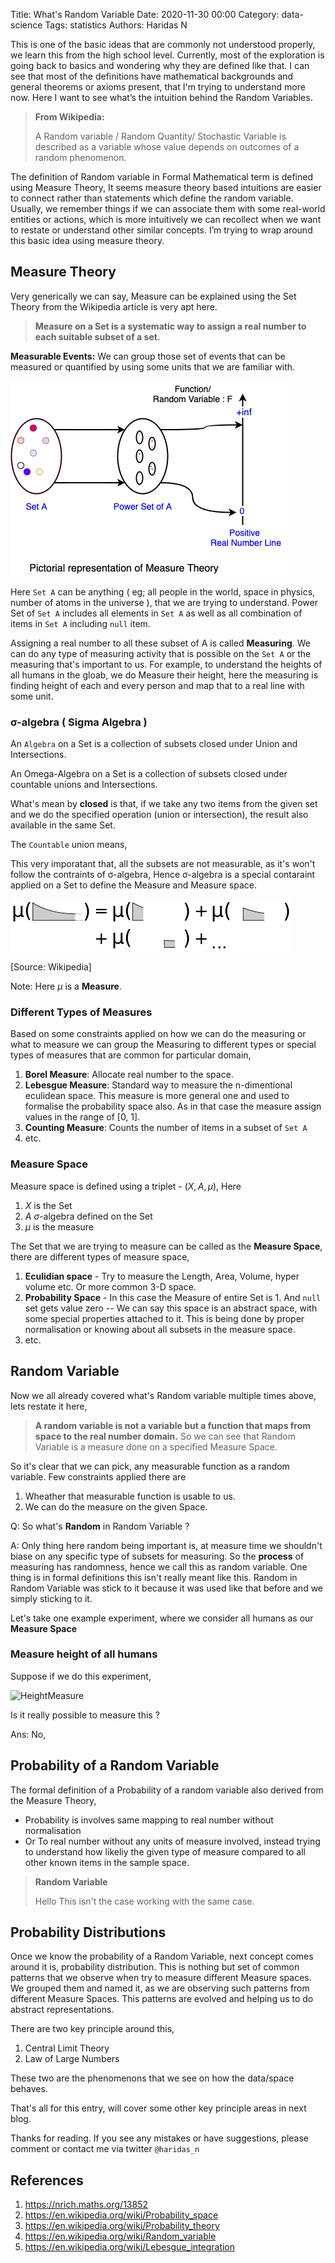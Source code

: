 Title: What's Random Variable
Date: 2020-11-30  00:00
Category: data-science
Tags: statistics
Authors: Haridas N

This is one of the basic ideas that are commonly not understood properly, we learn
this from the high school level. Currently, most of the exploration is going
back to basics and wondering why they are defined like that. I can see that most of the
definitions have mathematical backgrounds and general theorems or axioms
present, that I'm trying to understand more now. Here I want to see what’s
the intuition behind the Random Variables.

> **From Wikipedia:**
>
> A Random variable / Random Quantity/ Stochastic Variable is
> described as a variable whose value depends on outcomes of a random phenomenon.

The definition of Random variable in Formal Mathematical term is defined using
Measure Theory, It seems measure theory based intuitions are easier to connect
rather than statements which define the random variable. Usually, we remember
things if we can associate them with some real-world entities or actions, which
is more intuitively we can recollect when we want to restate or understand other
similar concepts. I’m trying to wrap around this basic idea using measure
theory.

## Measure Theory

Very generically we can say, Measure can be explained using the Set Theory from
the Wikipedia article is very apt here.

> **Measure on a Set is a systematic way to
> assign a real number to each suitable subset of a set.**

**Measurable Events:** We can group those set of events that can be measured or quantified by using some units that we are familiar with.

![MeasureTheory](../images/RandomVariable-Measure_theory.png)

Here `Set A` can be anything ( eg; all people in the world, space in physics, number of atoms in the universe ), that we are trying to understand. Power Set of `Set A` includes all elements in `Set A` as well as all combination of items in `Set A` including `null` item.

Assigning a real number to all these subset of A is called **Measuring**. We can do any type of measuring activity that is possible on the `Set A` or the measuring that's important to us. For example, to understand the heights of all humans in the gloab, we do Measure their height, here the measuring is finding height of each and every person and map that to a real line with some unit.

### σ-algebra ( Sigma Algebra )

An `Algebra` on a Set is a collection of subsets closed under Union and Intersections.

An Omega-Algebra on a Set is a collection of subsets closed under countable unions and Intersections.

What's mean by **closed** is that, if we take any two items from the given set and we do the specified operation (union or intersection), the result also available in the same Set.

The `Countable` union means,

This very imporatant that, all the subsets are not measurable, as it's won't follow the contraints of σ-algebra, Hence σ-algebra is a special contaraint applied on a Set to define the Measure and Measure space.

![CountableAddictivity](../images/Countable_additivity_of_a_measure.svg.png)

<p> [Source: Wikipedia] </p>

Note: Here $\mu$ is a **Measure**.

### Different Types of Measures

Based on some constraints applied on how we can do the measuring or what to measure we can group the Measuring to different types or special types of measures that are common for particular domain,

1. **Borel Measure**: Allocate real number to the space.
2. **Lebesgue Measure**: Standard way to measure the n-dimentional eculidean space. This measure is more general one and used to formalise the probability space also. As in that case the measure assign values in the range of [0, 1].
3. **Counting Measure**: Counts the number of items in a subset of `Set A`
4. etc.

### Measure Space

Measure space is defined using a triplet - $(X, A, \mu)$, Here

1. $X$ is the Set
2. $A$ $\sigma$-algebra defined on the Set
3. $\mu$ is the measure

The Set that we are trying to measure can be called as the **Measure Space**, there are different types of measure space,

1. **Eculidian space** - Try to measure the Length, Area, Volume, hyper volume etc. Or more common 3-D space.
2. **Probability Space** - In this case the Measure of entire Set is 1. And `null` set gets value zero -- We can say this space is an abstract space, with some special properties attached to it. This is being done by proper normalisation or knowing about all subsets in the measure space.
3. etc.

## Random Variable

Now we all already covered what's Random variable multiple times above, lets restate it here,

> **A random variable is not a variable but a function that maps from space to the
> real number domain.**
> So we can see that Random Variable is a measure done on a specified Measure Space.

So it's clear that we can pick, any measurable function as a random variable. Few constraints applied there are

1. Wheather that measurable function is usable to us.
2. We can do the measure on the given Space.

Q: So what's **Random** in Random Variable ?

A: Only thing here random being important is, at measure time we shouldn't biase on any specific type of subsets for measuring. So the **process** of measuring has randomness, hence we call this as random variable. One thing is in formal definitions this isn't really meant like this. Random in Random Variable was stick to it because it was used like that before and we simply sticking to it.

Let's take one example experiment, where we consider all humans as our **Measure Space**

### Measure height of all humans

Suppose if we do this experiment,

![HeightMeasure](../images/RandomVariable-Height-Random–Variable.png)

Is it really possible to measure this ?

Ans: No,

## Probability of a Random Variable

The formal definition of a Probability of a random variable also derived from the Measure Theory,

- Probability is involves same mapping to real number without normalisation
- Or To real number without any units of measure involved, instead trying to understand how likeliy the given type of measure compared to all other known items in the sample space.

> **Random Variable**
>
> Hello This isn't the case
> working with the same case.

## Probability Distributions

Once we know the probability of a Random Variable, next concept comes around it is, probability distribution. This is nothing but set of common patterns that we observe when try to measure different Measure spaces. We grouped them and named it, as we are observing such patterns from different Measure Spaces. This patterns are evolved and helping us to do abstract representations.

There are two key principle around this,

1. Central Limit Theory
2. Law of Large Numbers

These two are the phenomenons that we see on how the data/space behaves.

That's all for this entry, will cover some other key principle areas in next blog.

Thanks for reading. If you see any mistakes or have suggestions, please comment or contact me via twitter `@haridas_n`

## References

1. https://nrich.maths.org/13852
2. https://en.wikipedia.org/wiki/Probability_space
3. https://en.wikipedia.org/wiki/Probability_theory
4. https://en.wikipedia.org/wiki/Random_variable
5. https://en.wikipedia.org/wiki/Lebesgue_integration
